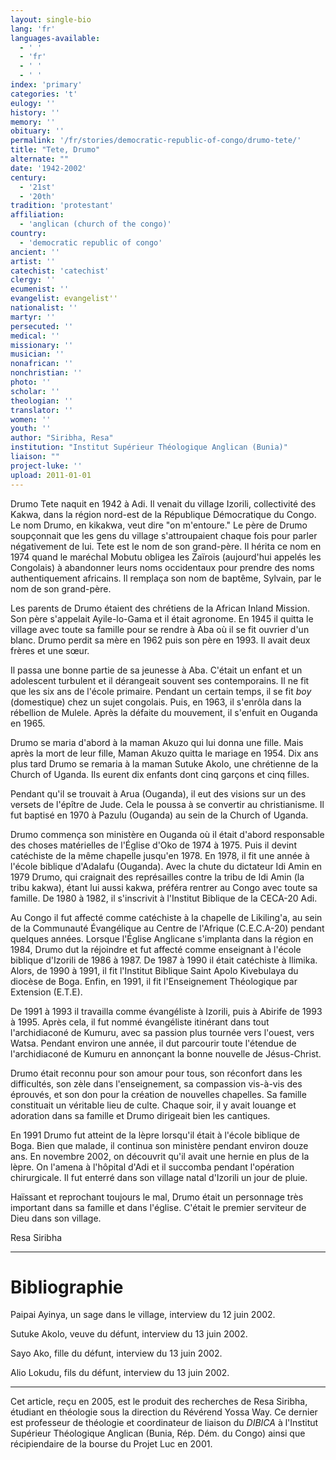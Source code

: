 ```yaml
---
layout: single-bio
lang: 'fr'
languages-available:
  - ' '
  - 'fr'
  - ' '
  - ' '
index: 'primary'
categories: 't'
eulogy: ''
history: ''
memory: ''
obituary: ''
permalink: '/fr/stories/democratic-republic-of-congo/drumo-tete/'
title: "Tete, Drumo"
alternate: ""
date: '1942-2002'
century:
  - '21st'
  - '20th'
tradition: 'protestant'
affiliation:
  - 'anglican (church of the congo)'
country:
  - 'democratic republic of congo'
ancient: ''
artist: ''
catechist: 'catechist'
clergy: ''
ecumenist: ''
evangelist: evangelist''
nationalist: ''
martyr: ''
persecuted: ''
medical: ''
missionary: ''
musician: ''
nonafrican: ''
nonchristian: ''
photo: ''
scholar: ''
theologian: ''
translator: ''
women: ''
youth: ''
author: "Siribha, Resa"
institution: "Institut Supérieur Théologique Anglican (Bunia)"
liaison: ""
project-luke: ''
upload: 2011-01-01
---
```




Drumo Tete naquit en 1942 à Adi. Il venait du village Izorili, collectivité des Kakwa, dans la région nord-est de la République Démocratique du Congo. Le nom Drumo, en kikakwa, veut dire "on m'entoure." Le père de Drumo soupçonnait que les gens du village s'attroupaient chaque fois pour parler négativement de lui. Tete est le nom de son grand-père. Il hérita ce nom en 1974 quand le maréchal Mobutu obligea les Zaïrois (aujourd'hui appelés les Congolais) à abandonner leurs noms occidentaux pour prendre des noms authentiquement africains. Il remplaça son nom de baptême, Sylvain, par le nom de son grand-père.

Les parents de Drumo étaient des chrétiens de la African Inland Mission. Son père s'appelait Ayile-lo-Gama et il était agronome. En 1945 il quitta le village avec toute sa famille pour se rendre à Aba où il se fit ouvrier d'un blanc. Drumo perdit sa mère en 1962 puis son père en 1993. Il avait deux frères et une sœur.

Il passa une bonne partie de sa jeunesse à Aba. C'était un enfant et un adolescent turbulent et il dérangeait souvent ses contemporains. Il ne fit que les six ans de l'école primaire. Pendant un certain temps, il se fit *boy* (domestique) chez un sujet congolais. Puis, en 1963, il s'enrôla dans la rébellion de Mulele. Après la défaite du mouvement, il s'enfuit en Ouganda en 1965.

Drumo se maria d'abord à la maman Akuzo qui lui donna une fille. Mais après la mort de leur fille, Maman Akuzo quitta le mariage en 1954. Dix ans plus tard Drumo se remaria à la maman Sutuke Akolo, une chrétienne de la Church of Uganda. Ils eurent dix enfants dont cinq garçons et cinq filles.

Pendant qu'il se trouvait à Arua (Ouganda), il eut des visions sur un des versets de l'épître de Jude. Cela le poussa à se convertir au christianisme. Il fut baptisé en 1970 à Pazulu (Ouganda) au sein de la Church of Uganda.

Drumo commença son ministère en Ouganda où il était d'abord responsable des choses matérielles de l'Église d'Oko de 1974 à 1975. Puis il devint catéchiste de la même chapelle jusqu'en 1978. En 1978, il fit une année à l'école biblique d'Adalafu (Ouganda). Avec la chute du dictateur Idi Amin en 1979 Drumo, qui craignait des représailles contre la tribu de Idi Amin (la tribu kakwa), étant lui aussi kakwa, préféra rentrer au Congo avec toute sa famille. De 1980 à 1982, il s'inscrivit à l'Institut Biblique de la CECA-20 Adi.

Au Congo il fut affecté comme catéchiste à la chapelle de Likiling'a, au sein de la Communauté Évangélique au Centre de l'Afrique (C.E.C.A-20) pendant quelques années. Lorsque l'Église Anglicane s'implanta dans la région en 1984, Drumo dut la réjoindre et fut affecté comme enseignant à l'école biblique d'Izorili de 1986 à 1987. De 1987 à 1990 il était catéchiste à Ilimika. Alors, de 1990 à 1991, il fit l'Institut Biblique Saint Apolo Kivebulaya du diocèse de Boga. Enfin, en 1991, il fit l'Enseignement Théologique par Extension (E.T.E).

De 1991 à 1993 il travailla comme évangéliste à Izorili, puis à Abirife de 1993 à 1995. Après cela, il fut nommé évangéliste itinérant dans tout l'archidiaconé de Kumuru, avec sa passion plus tournée vers l'ouest, vers Watsa. Pendant environ une année, il dut parcourir toute l'étendue de l'archidiaconé de Kumuru en annonçant la bonne nouvelle de Jésus-Christ.

Drumo était reconnu pour son amour pour tous, son réconfort dans les difficultés, son zèle dans l'enseignement, sa compassion vis-à-vis des éprouvés, et son don pour la création de nouvelles chapelles. Sa famille constituait un véritable lieu de culte. Chaque soir, il y avait louange et adoration dans sa famille et Drumo dirigeait bien les cantiques.

En 1991 Drumo fut atteint de la lèpre lorsqu'il était à l'école biblique de Boga. Bien que malade, il continua son ministère pendant environ douze ans. En novembre 2002, on découvrit qu'il avait une hernie en plus de la lèpre. On l'amena à l'hôpital d'Adi et il succomba pendant l'opération chirurgicale. Il fut enterré dans son village natal d'Izorili un jour de pluie.

Haïssant et reprochant toujours le mal, Drumo était un personnage très important dans sa famille et dans l'église. C'était le premier serviteur de Dieu dans son village.

Resa Siribha

---

# Bibliographie

Paipai Ayinya, un sage dans le village, interview du 12 juin 2002.

Sutuke Akolo, veuve du défunt, interview du 13 juin 2002.

Sayo Ako, fille du défunt, interview du 13 juin 2002.

Alio Lokudu, fils du défunt, interview du 13 juin 2002.

---

Cet article, re&ccedil;u en 2005, est le produit des recherches de Resa Siribha, &eacute;tudiant en th&eacute;ologie sous la direction du R&eacute;v&eacute;rend Yossa Way.  Ce dernier est professeur de th&eacute;ologie et coordinateur de liaison du *DIBICA* &agrave; l'Institut Sup&eacute;rieur Th&eacute;ologique Anglican (Bunia, R&eacute;p. D&eacute;m. du Congo) ainsi que r&eacute;cipiendaire de la bourse du Projet Luc en 2001.
